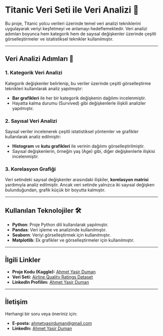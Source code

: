 # Titanic Veri Seti ile Veri Analizi 🚢

Bu proje, Titanic yolcu verileri üzerinde temel veri analizi tekniklerini uygulayarak veriyi keşfetmeyi ve anlamayı hedeflemektedir. Veri analizi adımları boyunca hem kategorik hem de sayısal değişkenler üzerinde çeşitli görselleştirmeler ve istatistiksel teknikler kullanılmıştır.

---

## Veri Analizi Adımları 🧪

### 1. Kategorik Veri Analizi
Kategorik değişkenler belirlenip, bu veriler üzerinde çeşitli görselleştirme teknikleri kullanılarak analiz yapılmıştır:
- **Bar grafikleri** ile her bir kategorik değişkenin dağılımı incelenmiştir.
- Hayatta kalma durumu (Survived) gibi değişkenlerle ilişkili analizler yapılmıştır.

### 2. Sayısal Veri Analizi
Sayısal veriler incelenerek çeşitli istatistiksel yöntemler ve grafikler kullanılarak analiz edilmiştir:
- **Histogram** ve **kutu grafikleri** ile verinin dağılımı görselleştirilmiştir.
- Sayısal değişkenlerin, örneğin yaş (Age) gibi, diğer değişkenlerle ilişkisi incelenmiştir.

### 3. Korelasyon Grafiği
Veri setindeki sayısal değişkenler arasındaki ilişkiler, **korelasyon matrisi** yardımıyla analiz edilmiştir. Ancak veri setinde yalnızca iki sayısal değişken bulunduğundan, grafik küçük bir boyutta kalmıştır.

---

## Kullanılan Teknolojiler 🛠️
- **Python**: Proje Python dili kullanılarak yapılmıştır.
- **Pandas**: Veri işleme ve analizinde kullanılmıştır.
- **Seaborn**: Veriyi görselleştirmek için kullanılmıştır.
- **Matplotlib**: Ek grafikler ve görselleştirmeler için kullanılmıştır.

---

## İlgili Linkler
- **Proje Kodu (Kaggle):** [Ahmet Yasir Duman](https://www.kaggle.com/ahmetyasirduman/code)
- **Veri Seti:** [Airline Quality Ratings Dataset](https://www.kaggle.com/datasets/mikhail1681/airline-quality-ratings)
- **LinkedIn Profilim:** [Ahmet Yasir Duman](https://www.linkedin.com/in/ahmet-yasir-duman-03b689256)

---

## İletişim
Herhangi bir soru veya öneriniz için:
- **E-posta:** [ahmetyasirduman@gmail.com](mailto:ahmetyasirduman@gmail.com)
- **LinkedIn:** [Ahmet Yasir Duman](https://www.linkedin.com/in/ahmet-yasir-duman-03b689256)
